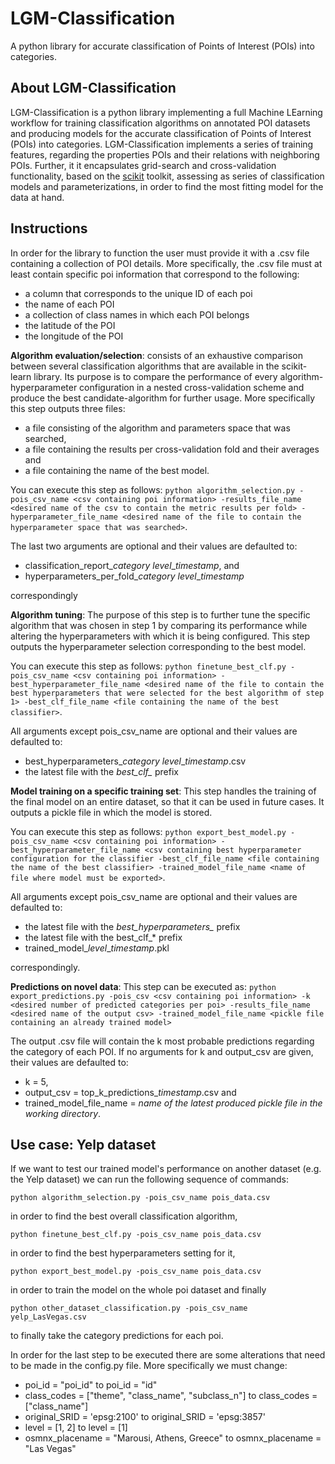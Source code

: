 # LGM-Classification
A python library for accurate classification of Points of Interest (POIs) into categories.

## About LGM-Classification
LGM-Classification is a python library implementing a full Machine LEarning workflow for training classification algorithms on annotated POI datasets and producing models for the accurate classification of Points of Interest (POIs) into categories. LGM-Classification implements a series of training features, regarding the properties POIs and their relations with neighboring POIs. Further, it it encapsulates grid-search and cross-validation functionality, based on the [scikit](https://scikit-learn.org/) toolkit, assessing as series of classification models and parameterizations, in order to find the most fitting model for the data at hand.

## Instructions
In order for the library to function the user must provide it with a .csv file containing a collection of POI details. More specifically, the .csv file must at least contain specific poi information that correspond to the following:

- a column that corresponds to the unique ID of each poi
- the name of each POI
- a collection of class names in which each POI belongs
- the latitude of the POI
- the longitude of the POI

**Algorithm evaluation/selection**: consists of an exhaustive comparison between several classification algorithms that are available in the scikit-learn library. Its purpose is to
compare the performance of every algorithm-hyperparameter configuration in a nested cross-validation scheme and produce the best candidate-algorithm for further usage. More specifically this step outputs three files: 

* a file consisting of the algorithm and parameters space that was searched, 
* a file containing the results per cross-validation fold and their averages and 
* a file containing the name of the best model.

You can execute this step as follows: ```python algorithm_selection.py -pois_csv_name <csv containing poi information> -results_file_name <desired name of the csv to contain the metric results per fold> -hyperparameter_file_name <desired name of the file to contain the hyperparameter space that was searched>```.

The last two arguments are optional and their values are defaulted to:
* classification_report_*category level*_*timestamp*, and 
* hyperparameters_per_fold_*category level*_*timestamp*

correspondingly

**Algorithm tuning**: The purpose of this step is to further tune the specific algorithm that was chosen in step 1 by comparing its performance while altering the hyperparameters with which it is being configured. This step outputs the hyperparameter selection corresponding to the best model.

You can execute this step as follows: ```python finetune_best_clf.py -pois_csv_name <csv containing poi information> -best_hyperparameter_file_name <desired name of the file to contain the best hyperparameters that were selected for the best algorithm of step 1> -best_clf_file_name <file containing the name of the best classifier>```.

All arguments except pois_csv_name are optional and their values are defaulted to:

* best_hyperparameters_*category level*_*timestamp*.csv
* the latest file with the *best_clf_* prefix

**Model training on a specific training set**: This step handles the training of the final model on an entire dataset, so that it can be used in future cases. It outputs a pickle file in which the model is stored.

You can execute this step as follows: ```python export_best_model.py -pois_csv_name <csv containing poi information> -best_hyperparameter_file_name <csv containing best hyperparameter configuration for the classifier -best_clf_file_name <file containing the name of the best classifier> -trained_model_file_name <name of file where model must be exported>```.

All arguments except pois_csv_name are optional and their values are defaulted to:

* the latest file with the *best_hyperparameters_* prefix
* the latest file with the best_clf_* prefix
* trained_model_*level*_*timestamp*.pkl

correspondingly.

**Predictions on novel data**: This step can be executed as: ```python export_predictions.py -pois_csv <csv containing poi information> -k <desired number of predicted categories per poi> -results_file_name <desired name of the output csv> -trained_model_file_name <pickle file containing an already trained model>```

The output .csv file will contain the k most probable predictions regarding the category of each POI. If no arguments for k and output_csv are given, their values are defaulted to:
* k = 5, 
* output_csv = top_k_predictions_*timestamp*.csv and 
* trained_model_file_name = *name of the latest produced pickle file in the working directory*.

## Use case: Yelp dataset

If we want to test our trained model's performance on another dataset (e.g. the Yelp dataset) we can run the following sequence of commands:

```python algorithm_selection.py -pois_csv_name pois_data.csv```

in order to find the best overall classification algorithm,

```python finetune_best_clf.py -pois_csv_name pois_data.csv```

in order to find the best hyperparameters setting for it,

```python export_best_model.py -pois_csv_name pois_data.csv```

in order to train the model on the whole poi dataset and finally

```python other_dataset_classification.py -pois_csv_name yelp_LasVegas.csv```

to finally take the category predictions for each poi.

In order for the last step to be executed there are some alterations that need to be made in the config.py file. More specifically we must change:

* poi_id = "poi_id" to poi_id = "id"
* class_codes = ["theme", "class_name", "subclass_n"] to class_codes = ["class_name"]
* original_SRID = 'epsg:2100' to original_SRID = 'epsg:3857'
* level = [1, 2] to level = [1]
* osmnx_placename = "Marousi, Athens, Greece" to osmnx_placename = "Las Vegas"
